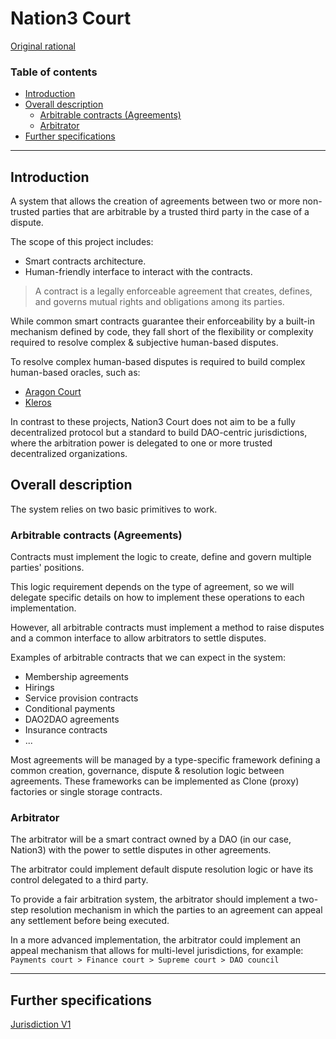 # Nation3 Court <!-- omit in toc -->

[Original rational](https://forum.nation3.org/t/nation3-court-a-backbone-to-bootstrap-a-circular-economy-by-increasing-trust-between-citizens/553)

### Table of contents <!-- omit in toc -->

- [Introduction](#introduction)
- [Overall description](#overall-description)
  - [Arbitrable contracts (Agreements)](#arbitrable-contracts-agreements)
  - [Arbitrator](#arbitrator)
- [Further specifications](#further-specifications)

---

## Introduction

A system that allows the creation of agreements between two or more non-trusted parties that are arbitrable by a trusted third party in the case of a dispute.

The scope of this project includes:

- Smart contracts architecture.
- Human-friendly interface to interact with the contracts.

> A contract is a legally enforceable agreement that creates, defines, and governs mutual rights and obligations among its parties.

While common smart contracts guarantee their enforceability by a built-in mechanism defined by code, they fall short of the flexibility or complexity required to resolve complex & subjective human-based disputes.

To resolve complex human-based disputes is required to build complex human-based oracles, such as:

- [Aragon Court](https://github.com/aragon/aragon-court)
- [Kleros](https://github.com/kleros)

In contrast to these projects, Nation3 Court does not aim to be a fully decentralized protocol but a standard to build DAO-centric jurisdictions, where the arbitration power is delegated to one or more trusted decentralized organizations.

## Overall description

The system relies on two basic primitives to work.

### Arbitrable contracts (Agreements)

Contracts must implement the logic to create, define and govern multiple parties' positions.

This logic requirement depends on the type of agreement, so we will delegate specific details on how to implement these operations to each implementation.

However, all arbitrable contracts must implement a method to raise disputes and a common interface to allow arbitrators to settle disputes.

Examples of arbitrable contracts that we can expect in the system:

- Membership agreements
- Hirings
- Service provision contracts
- Conditional payments
- DAO2DAO agreements
- Insurance contracts
- ...

Most agreements will be managed by a type-specific framework defining a common creation, governance, dispute & resolution logic between agreements. These frameworks can be implemented as Clone (proxy) factories or single storage contracts.

### Arbitrator

The arbitrator will be a smart contract owned by a DAO (in our case, Nation3) with the power to settle disputes in other agreements.

The arbitrator could implement default dispute resolution logic or have its control delegated to a third party.

To provide a fair arbitration system, the arbitrator should implement a two-step resolution mechanism in which the parties to an agreement can appeal any settlement before being executed.

In a more advanced implementation, the arbitrator could implement an appeal mechanism that allows for multi-level jurisdictions, for example:  
`Payments court > Finance court > Supreme court > DAO council`

---

## Further specifications

[Jurisdiction V1](./V1/SPEC.md)